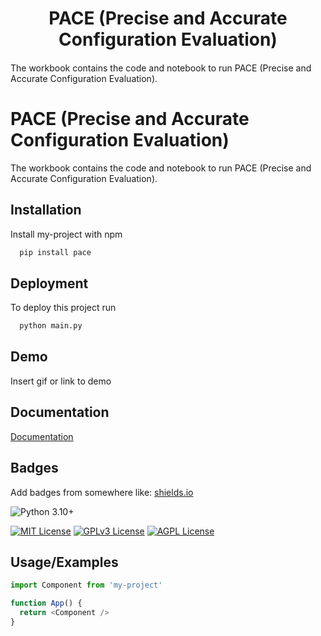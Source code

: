 <h1 align="center">PACE (Precise and Accurate Configuration Evaluation)</h1>

<h4 align="center">

</h4>
The workbook contains the code and notebook to run PACE (Precise and Accurate Configuration Evaluation).

<!-- ![Logo](https://dev-to-uploads.s3.amazonaws.com/uploads/articles/th5xamgrr6se0x5ro4g6.png) -->



# PACE (Precise and Accurate Configuration Evaluation)

The workbook contains the code and notebook to run PACE (Precise and Accurate Configuration Evaluation).





## Installation

Install my-project with npm

```bash
  pip install pace
```
    
## Deployment

To deploy this project run

```bash
  python main.py 
```


## Demo

Insert gif or link to demo


## Documentation

[Documentation](https://linktodocumentation)


## Badges

Add badges from somewhere like: [shields.io](https://shields.io/)



![Python 3.10+](https://img.shields.io/badge/python-3.10%2B-3776AB?logo=python&logoColor=%23E9EAE8&color=%235C6216)

[![MIT License](https://img.shields.io/badge/License-MIT-green.svg)](https://choosealicense.com/licenses/mit/)
[![GPLv3 License](https://img.shields.io/badge/License-GPL%20v3-yellow.svg)](https://opensource.org/licenses/)
[![AGPL License](https://img.shields.io/badge/license-AGPL-blue.svg)](http://www.gnu.org/licenses/agpl-3.0)


## Usage/Examples

```javascript
import Component from 'my-project'

function App() {
  return <Component />
}
```



